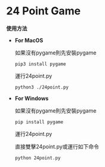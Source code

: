 # 24 Point Game



**使用方法**



* **For MacOS**

  如果沒有pygame則先安裝pygame

  ```
  pip3 install pygame
  ```

  運行24point.py

  ```
  python3 ./24point.py
  ```

  

* **For Windows**

  如果沒有pygame則先安裝pygame

  ```
  pip install pygame
  ```

  運行24point.py

  直接雙擊24point.py或運行如下命令

  ```
  python 24point.py
  ```

  

  